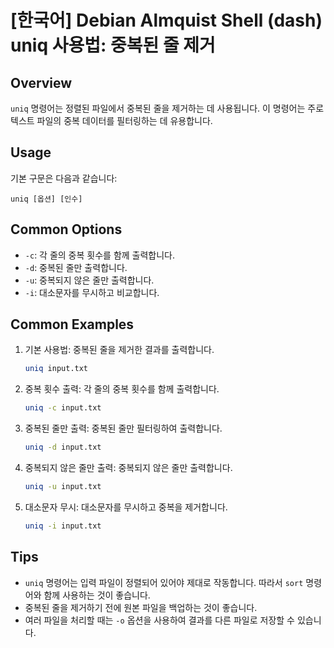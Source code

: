 # [한국어] Debian Almquist Shell (dash) uniq 사용법: 중복된 줄 제거

## Overview
`uniq` 명령어는 정렬된 파일에서 중복된 줄을 제거하는 데 사용됩니다. 이 명령어는 주로 텍스트 파일의 중복 데이터를 필터링하는 데 유용합니다.

## Usage
기본 구문은 다음과 같습니다:
```
uniq [옵션] [인수]
```

## Common Options
- `-c`: 각 줄의 중복 횟수를 함께 출력합니다.
- `-d`: 중복된 줄만 출력합니다.
- `-u`: 중복되지 않은 줄만 출력합니다.
- `-i`: 대소문자를 무시하고 비교합니다.

## Common Examples
1. 기본 사용법:
   중복된 줄을 제거한 결과를 출력합니다.
   ```bash
   uniq input.txt
   ```

2. 중복 횟수 출력:
   각 줄의 중복 횟수를 함께 출력합니다.
   ```bash
   uniq -c input.txt
   ```

3. 중복된 줄만 출력:
   중복된 줄만 필터링하여 출력합니다.
   ```bash
   uniq -d input.txt
   ```

4. 중복되지 않은 줄만 출력:
   중복되지 않은 줄만 출력합니다.
   ```bash
   uniq -u input.txt
   ```

5. 대소문자 무시:
   대소문자를 무시하고 중복을 제거합니다.
   ```bash
   uniq -i input.txt
   ```

## Tips
- `uniq` 명령어는 입력 파일이 정렬되어 있어야 제대로 작동합니다. 따라서 `sort` 명령어와 함께 사용하는 것이 좋습니다.
- 중복된 줄을 제거하기 전에 원본 파일을 백업하는 것이 좋습니다.
- 여러 파일을 처리할 때는 `-o` 옵션을 사용하여 결과를 다른 파일로 저장할 수 있습니다.